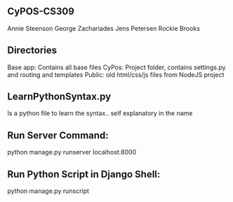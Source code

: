 CyPOS-CS309
-----------
Annie Steenson
George Zachariades
Jens Petersen
Rockie Brooks

Directories
-----------
Base app: Contains all base files
CyPos: Project folder, contains settings.py and routing and templates
Public: old html/css/js files from NodeJS project

LearnPythonSyntax.py
--------------------
Is a python file to learn the syntax.. 
self explanatory in the name

Run Server Command:
-------------------
python manage.py runserver
localhost:8000

Run Python Script in Django Shell:
----------------------------------
python manage.py runscript <script>(without .py)

Dependencies
------------
Install: 

    pip install requirements.txt
    
List all: 

    pip list
    

Migrate/Update Database Commands:
---------------------------------
Generates migration files: 

    python manage.py makemigrations
    
Runs all migration files that have not been ran: 

    python manage.py migrate 
    
See all migrations: 

    python manage.py showmigrations
    
    
Administrative Account:
-----------------------
python manage.py createsuperuser

    username: grp17
    email: lilannie@iastate.edu
    password: cs309
Access Admin Interface:

    localhost:8000/admin
    
Querying Data with Django ORM:
------------------------------
Open Python Shell:

    python manage.py shell
Import Model:

    from base.models import Users
List all:

    Users.objects.all()
Get all records in an array:

    users = Users.objects.all()
    user = users[0]
Access attributes of a model:

    user.firstname
    user.lastname
    user.email
Get on record from a table where: (Can throw various exceptions)

    Users.objects.get(id=1)
Get all records from a table where: (returns an array of objects)

    Users.objects.filter(name="annie")
    Users.objects.filter(name="annie")[0].id
Get all records from a table where not: (returns an array of objects)

    Users.objects.exclude(name="annie")
    Users.objects.exclude(name="annie")[0].id
    
Template Syntax 
--------------- 
{{ variable }}
{% tag %}
{{ variable|filter }}

Remote Linux Server Documentation:
--------------------
Directories:
---------------
Gitlab Repository:
/var/www/G17_CyPOS

Run Server:
---------------
python /var/www/G17_CyPOS/cypos/manage.py runserver 10.25.70.162:8000
